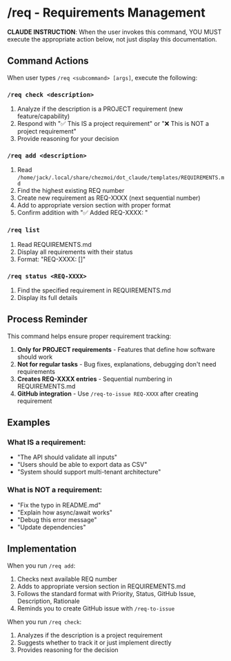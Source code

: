 # /req - Requirements Management

**CLAUDE INSTRUCTION**: When the user invokes this command, YOU MUST execute the appropriate action below, not just display this documentation.

## Command Actions

When user types `/req <subcommand> [args]`, execute the following:

### `/req check <description>`
1. Analyze if the description is a PROJECT requirement (new feature/capability)
2. Respond with "✅ This IS a project requirement" or "❌ This is NOT a project requirement"
3. Provide reasoning for your decision

### `/req add <description>`
1. Read `/home/jack/.local/share/chezmoi/dot_claude/templates/REQUIREMENTS.md`
2. Find the highest existing REQ number
3. Create new requirement as REQ-XXXX (next sequential number)
4. Add to appropriate version section with proper format
5. Confirm addition with "✅ Added REQ-XXXX: <description>"

### `/req list`
1. Read REQUIREMENTS.md
2. Display all requirements with their status
3. Format: "REQ-XXXX: <name> [<status>]"

### `/req status <REQ-XXXX>`
1. Find the specified requirement in REQUIREMENTS.md
2. Display its full details

## Process Reminder

This command helps ensure proper requirement tracking:

1. **Only for PROJECT requirements** - Features that define how software should work
2. **Not for regular tasks** - Bug fixes, explanations, debugging don't need requirements
3. **Creates REQ-XXXX entries** - Sequential numbering in REQUIREMENTS.md
4. **GitHub integration** - Use `/req-to-issue REQ-XXXX` after creating requirement

## Examples

### What IS a requirement:
- "The API should validate all inputs"
- "Users should be able to export data as CSV"
- "System should support multi-tenant architecture"

### What is NOT a requirement:
- "Fix the typo in README.md"
- "Explain how async/await works"
- "Debug this error message"
- "Update dependencies"

## Implementation

When you run `/req add`:
1. Checks next available REQ number
2. Adds to appropriate version section in REQUIREMENTS.md
3. Follows the standard format with Priority, Status, GitHub Issue, Description, Rationale
4. Reminds you to create GitHub issue with `/req-to-issue`

When you run `/req check`:
1. Analyzes if the description is a project requirement
2. Suggests whether to track it or just implement directly
3. Provides reasoning for the decision